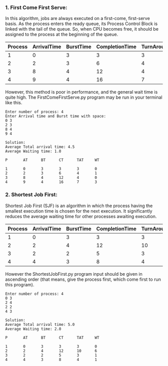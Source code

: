 ### 1. First Come First Serve:
In this algorithm, jobs are always executed on a first-come, first-serve basis. As the process enters the ready queue, its Process Control Block is linked with the tail of the queue. So, when CPU becomes free, it should be assigned to the process at the beginning of the queue.

| Process | ArrivalTime | BurstTime | CompletionTime | TurnAroundTime | WaitingTime |
|---------|-------------|-----------|----------------|----------------|-------------|
|1|0|3|3|3|0|
|2|2|3|6|4|1|
|3|8|4|12|4|0|
|4|9|4|16|7|3|

However, this method is poor in performance, and the general wait time is quite high. The FirstComeFirstServe.py program may be run in your terminal like this.
```
Enter number of process: 4       
Enter Arrival time and Burst time with space: 
0 3
2 3
8 4
9 4

Solution: 
Average Total arrival time: 4.5
Average Waiting time: 1.0

P       AT      BT      CT      TAT     WT

1       0       3       3       3       0
2       2       3       6       4       1
3       8       4       12      4       0
4       9       4       16      7       3
```

### 2. Shortest Job First:
Shortest Job First (SJF) is an algorithm in which the process having the smallest execution time is chosen for the next execution. It significantly reduces the average waiting time for other processes awaiting execution.

| Process | ArrivalTime | BurstTime | CompletionTime | TurnAroundTime | WaitingTime |
|---------|-------------|-----------|----------------|----------------|-------------|
|1|0|3|3|3|0|
|2|2|4|12|10|6|
|3|2|2|5|3|1|
|4|4|3|8|4|1|

However the ShortestJobFirst.py program input should be given in ascending order (that means, give the process first, which come first to run this program).
```
Enter number of process: 4
0 3
2 4
2 2
4 3

Solution: 
Average Total arrival time: 5.0
Average Waiting time: 2.0

P       AT      BT      CT      TAT     WT

1       0       3       3       3       0
2       2       4       12      10      6
3       2       2       5       3       1
4       4       3       8       4       1

```